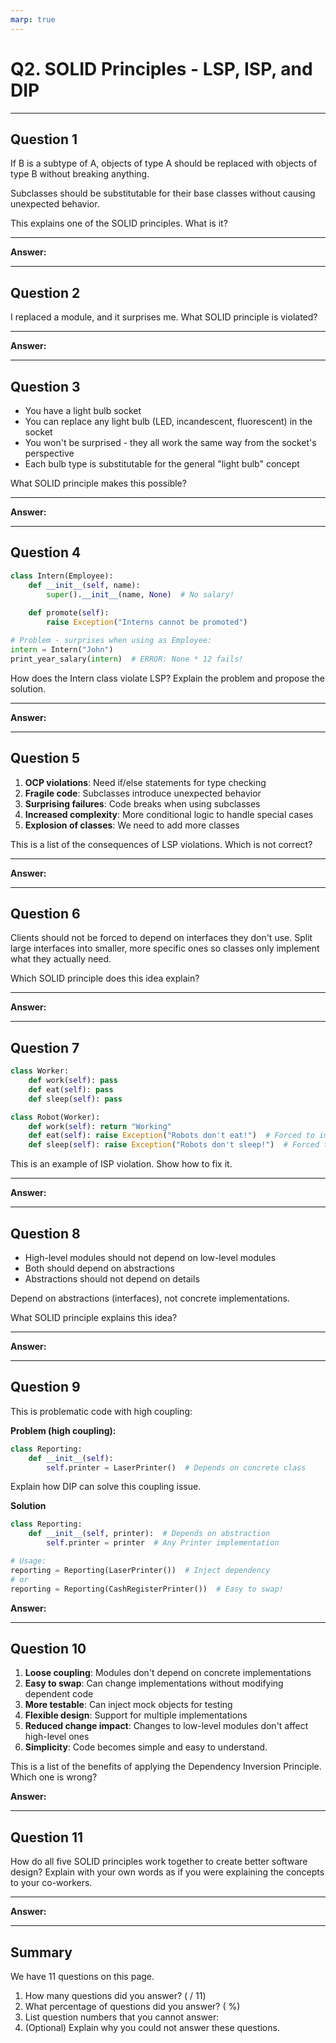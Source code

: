 ```yaml
---
marp: true
---
```


# Q2. SOLID Principles - LSP, ISP, and DIP

---

## Question 1

If B is a subtype of A, objects of type A should be replaced with objects of type B without breaking anything.

Subclasses should be substitutable for their base classes without causing unexpected behavior.

This explains one of the SOLID principles. What is it?

---

**Answer:**

---

## Question 2

I replaced a module, and it surprises me. What SOLID principle is violated?

---

**Answer:**

---

## Question 3

- You have a light bulb socket
- You can replace any light bulb (LED, incandescent, fluorescent) in the socket
- You won't be surprised - they all work the same way from the socket's perspective
- Each bulb type is substitutable for the general "light bulb" concept

What SOLID principle makes this possible?

---

**Answer:**

---

## Question 4

```python
class Intern(Employee):
    def __init__(self, name):
        super().__init__(name, None)  # No salary!
    
    def promote(self):
        raise Exception("Interns cannot be promoted")

# Problem - surprises when using as Employee:
intern = Intern("John")
print_year_salary(intern)  # ERROR: None * 12 fails!
```

How does the Intern class violate LSP? Explain the problem and propose the solution.

---

**Answer:**

---

## Question 5

1. **OCP violations**: Need if/else statements for type checking
2. **Fragile code**: Subclasses introduce unexpected behavior
3. **Surprising failures**: Code breaks when using subclasses
4. **Increased complexity**: More conditional logic to handle special cases
5. **Explosion of classes**: We need to add more classes

This is a list of the consequences of LSP violations. Which is not correct?

---

**Answer:**

---

## Question 6

Clients should not be forced to depend on interfaces they don't use.
Split large interfaces into smaller, more specific ones so classes only implement what they actually need.

Which SOLID principle does this idea explain?

---

**Answer:**

---

## Question 7

```python
class Worker:
    def work(self): pass
    def eat(self): pass
    def sleep(self): pass

class Robot(Worker):
    def work(self): return "Working"
    def eat(self): raise Exception("Robots don't eat!")  # Forced to implement
    def sleep(self): raise Exception("Robots don't sleep!")  # Forced to implement
```

This is an example of ISP violation. Show how to fix it.

---

**Answer:**

---

## Question 8

- High-level modules should not depend on low-level modules
- Both should depend on abstractions
- Abstractions should not depend on details

Depend on abstractions (interfaces), not concrete implementations.

What SOLID principle explains this idea?

---

**Answer:**

---

## Question 9

This is problematic code with high coupling:

**Problem (high coupling):**

```python
class Reporting:
    def __init__(self):
        self.printer = LaserPrinter()  # Depends on concrete class
```

Explain how DIP can solve this coupling issue.

**Solution**

```python
class Reporting:
    def __init__(self, printer):  # Depends on abstraction
        self.printer = printer  # Any Printer implementation

# Usage:
reporting = Reporting(LaserPrinter())  # Inject dependency
# or
reporting = Reporting(CashRegisterPrinter())  # Easy to swap!
```

**Answer:**

---

## Question 10

1. **Loose coupling**: Modules don't depend on concrete implementations
2. **Easy to swap**: Can change implementations without modifying dependent code
3. **More testable**: Can inject mock objects for testing
4. **Flexible design**: Support for multiple implementations
5. **Reduced change impact**: Changes to low-level modules don't affect high-level ones
6. **Simplicity**: Code becomes simple and easy to understand.

This is a list of the benefits of applying the Dependency Inversion Principle. Which one is wrong?

**Answer:**

---

## Question 11

How do all five SOLID principles work together to create better software design? Explain with your own words as if you were explaining the concepts to your co-workers.

---

**Answer:**

---

## Summary

We have 11 questions on this page.

1. How many questions did you answer? ( / 11)
2. What percentage of questions did you answer? (  %)
3. List question numbers that you cannot answer:
4. (Optional) Explain why you could not answer these questions.